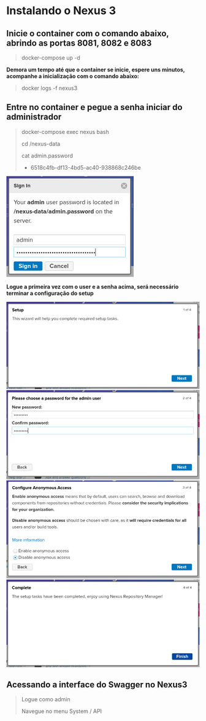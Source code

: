 # Instalando o Nexus 3 

## Inicie o container com o comando abaixo, abrindo as portas 8081, 8082 e 8083
> docker-compose up -d

**Demora um tempo até que o container se inicie, espere uns minutos, acompanhe a inicialização com o comando abaixo:**
> docker logs -f nexus3

## Entre no container e pegue a senha iniciar do administrador
> docker-compose exec nexus bash
> 
> cd /nexus-data
> 
> cat admin.password
> 
> - 6518c4fb-df13-4bd5-ac40-938868c246be

![sign-in](./img/sign-in.png)

**Logue a primeira vez com o user e a senha acima, será necessário terminar a configuração do setup**

![sign-in](./img/admin-3.png)
![sign-in](./img/admin-4.png)
![sign-in](./img/admin-5.png)
![sign-in](./img/admin-6.png)

## Acessando a interface do Swagger no Nexus3
> Logue como admin
> 
> Navegue no menu System / API